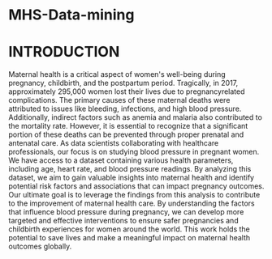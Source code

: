 # MHS-Data-mining


# INTRODUCTION

Maternal health is a critical aspect of women's well-being during pregnancy, childbirth, and the
postpartum period. Tragically, in 2017, approximately 295,000 women lost their lives due to pregnancyrelated complications. The primary causes of these maternal deaths were attributed to issues like
bleeding, infections, and high blood pressure. Additionally, indirect factors such as anemia and malaria
also contributed to the mortality rate. However, it is essential to recognize that a significant portion of
these deaths can be prevented through proper prenatal and antenatal care.
As data scientists collaborating with healthcare professionals, our focus is on studying blood pressure in
pregnant women. We have access to a dataset containing various health parameters, including age,
heart rate, and blood pressure readings. By analyzing this dataset, we aim to gain valuable insights into
maternal health and identify potential risk factors and associations that can impact pregnancy
outcomes.
Our ultimate goal is to leverage the findings from this analysis to contribute to the improvement of
maternal health care. By understanding the factors that influence blood pressure during pregnancy, we
can develop more targeted and effective interventions to ensure safer pregnancies and childbirth
experiences for women around the world. This work holds the potential to save lives and make a
meaningful impact on maternal health outcomes globally.
